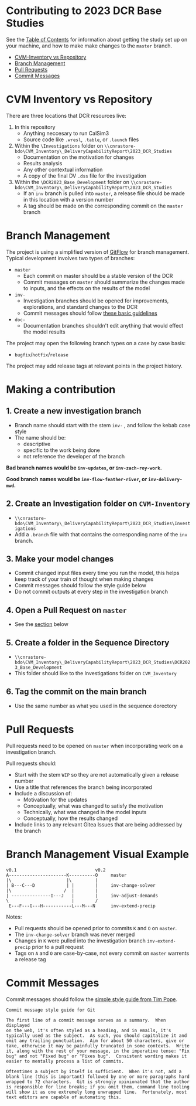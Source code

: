 <!-- omit in toc -->
# Contributing to 2023 DCR Base Studies

See the [Table of Contents](#table-of-contents) for information about getting the study set up on your machine, and how to make make changes to the `master` branch.

- [CVM-Inventory vs Repository](#cvm-inventory-vs-repository)
- [Branch Management](#branch-management)
- [Pull Requests](#pull-requests)
- [Commit Messages](#commit-messages)

# CVM Inventory vs Repository

There are three locations that DCR resources live:

1. In this repository
    - Anything neccesary to run CalSim3
    - Source code like `.wresl`, `.table`, or `.launch` files
2. Within the `\Investigations` folder on `\\cnrastore-bdo\CVM_Inventory\_DeliveryCapabilityReport\2023_DCR_Studies`
    - Documentation on the motivation for changes
    - Results analysis
    - Any other contextual information
    - A copy of the final DV `.dss` file for the investigation 
3. Within the `\DCR2023_Base_Development` folder on `\\cnrastore-bdo\CVM_Inventory\_DeliveryCapabilityReport\2023_DCR_Studies`
    - If an `inv` branch is pulled into `master`, a release file should be made in this location with a version number
    - A tag should be made on the corresponding commit on the `master` branch

# Branch Management

The project is using a simplified version of [GitFlow](https://www.atlassian.com/git/tutorials/comparing-workflows/gitflow-workflow) for branch management. Typical development involves two types of branches:

- `master`
    - Each commit on master should be a stable version of the DCR
    - Commit messages on `master` should summarize the changes made to inputs, and the effects on the results of the model 
- `inv-`
    - Investigation branches should be opened for improvements, explorations, and standard changes to the DCR
    - Commit messages should follow [these basic guidelines](https://commit.style/)
- `doc-`
    - Documentation branches shouldn't edit anything that would effect the model results

The project may open the following branch types on a case by case basis:

- `bugfix`/`hotfix`/`release`

The project may add release tags at relevant points in the project history.

# Making a contribution

## 1. Create a new __investigation__ branch 
- Branch name should start with the stem `inv-` , and follow the kebab case style
- The name should be:
    - descriptive
    - specific to the work being done 
    - not reference the developer of the branch

__Bad branch names would be `inv-updates`, or `inv-zach-roy-work`.__

__Good branch names would be `inv-flow-feather-river`, or `inv-delivery-mwd`.__

## 2. Create an Investigation folder on `CVM-Inventory`
- `\\cnrastore-bdo\CVM_Inventory\_DeliveryCapabilityReport\2023_DCR_Studies\Investigations`
- Add a `.branch` file with that contains the corresponding name of the `inv` branch.

## 3. Make your model changes
- Commit changed input files every time you run the model, this helps keep track of your train of thought when making changes
- Commit messages should follow the style guide below
- Do not commit outputs at every step in the investigation branch

## 4. Open a Pull Request on `master`
- See the [section](#pull-requests) below

## 5. Create a folder in the Sequence Directory
- `\\cnrastore-bdo\CVM_Inventory\_DeliveryCapabilityReport\2023_DCR_Studies\DCR2023_Base_Development`
- This folder should like to the Investigations folder on `CVM_Inventory`

## 6. Tag the commit on the main branch
- Use the same number as what you used in the sequence dorectory 

# Pull Requests

Pull requests need to be opened on `master` when incorporating work on a investigation branch.

Pull requests should:

- Start with the stem `WIP` so they are not automatically given a release number 
- Use a title that references the branch being incorporated
- Include a discussion of:
    - Motivation for the updates
    - Conceptually, what was changed to satisfy the motivation
    - Technically, what was changed in the model inputs
    - Conceptually, how the results changed
- Include links to any relevant Gitea Issues that are being addressed by the branch

# Branch Management Visual Example                                    
```                          
v0.1                              v0.2
A----------------------K----------O     master
|\                     |\         |
| B---C---D            | |        |     inv-change-solver
|\                    /  |        |    
| ---------------I---J   |        |     inv-adjust-demands
\                        |        /
 E---F---G---H-----------L---M---N      inv-extend-precip
```

Notes:

- Pull requests should be opened prior to commits `K` and `O` on `master`.
- The `inv-change-solver` branch was never merged
- Changes in `K` were pulled into the investigation branch `inv-extend-precip` prior to a pull request
- Tags on `A` and `O` are case-by-case, not every commit on `master` warrents a release tag

# Commit Messages

Commit messages should follow the [simple style guide from Tim Pope](https://commit.style/).

```
Commit message style guide for Git

The first line of a commit message serves as a summary.  When displayed
on the web, it's often styled as a heading, and in emails, it's
typically used as the subject.  As such, you should capitalize it and
omit any trailing punctuation.  Aim for about 50 characters, give or
take, otherwise it may be painfully truncated in some contexts.  Write
it, along with the rest of your message, in the imperative tense: "Fix
bug" and not "Fixed bug" or "Fixes bug".  Consistent wording makes it
easier to mentally process a list of commits.

Oftentimes a subject by itself is sufficient.  When it's not, add a
blank line (this is important) followed by one or more paragraphs hard
wrapped to 72 characters.  Git is strongly opinionated that the author
is responsible for line breaks; if you omit them, command line tooling
will show it as one extremely long unwrapped line.  Fortunately, most
text editors are capable of automating this.
```
